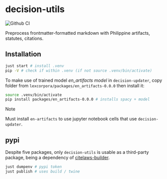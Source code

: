 # decision-utils

![Github CI](https://github.com/justmars/decision-utils/actions/workflows/ci.yml/badge.svg)

Preprocess frontmatter-formatted markdown with Philippine artifacts, statutes, citations.

## Installation

```sh
just start # install .venv
pip -V # check if within .venv (if not source .venv/bin/activate)
```

To make use of trained model _en_artifacts model_ in `decision-updater`, copy folder from `lexcorpora/packages/en_artifacts-0.0.0` then install it:

```sh
source .venv/bin/activate
pip install packages/en_artifacts-0.0.0 # installs spacy + model
```

> [!NOTE]
> Must install `en-artifacts` to use jupyter notebook cells that use `decision-updater`.

## pypi

Despite five packages, only `decision-utils` is usable as a third-party package, being a dependency of [citelaws-builder](https://github.com/justmars/citelaws-builder).

```sh
just dumpenv # pypi token
just publish # uses build / twine
```
